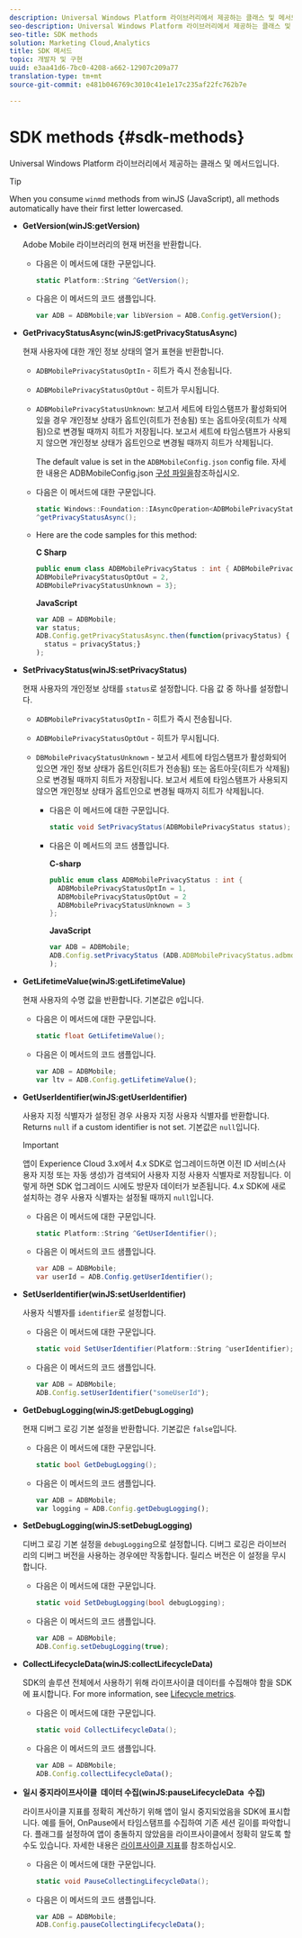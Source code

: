 ```yaml
---
description: Universal Windows Platform 라이브러리에서 제공하는 클래스 및 메서드입니다.
seo-description: Universal Windows Platform 라이브러리에서 제공하는 클래스 및 메서드입니다.
seo-title: SDK methods
solution: Marketing Cloud,Analytics
title: SDK 메서드
topic: 개발자 및 구현
uuid: e3aa41d6-7bc0-4208-a662-12907c209a77
translation-type: tm+mt
source-git-commit: e481b046769c3010c41e1e17c235af22fc762b7e

---
```



# SDK methods {#sdk-methods}

Universal Windows Platform 라이브러리에서 제공하는 클래스 및 메서드입니다.

>[!TIP]
>
>When you consume `winmd` methods from winJS (JavaScript), all methods automatically have their first letter lowercased.

* **GetVersion(winJS:getVersion)**

   Adobe Mobile 라이브러리의 현재 버전을 반환합니다.

   * 다음은 이 메서드에 대한 구문입니다.

      ```csharp
      static Platform::String ^GetVersion();
      ```

   * 다음은 이 메서드의 코드 샘플입니다.

      ```js
      var ADB = ADBMobile;var libVersion = ADB.Config.getVersion();
      ```

* **GetPrivacyStatusAsync(winJS:getPrivacyStatusAsync)**

   현재 사용자에 대한 개인 정보 상태의 열거 표현을 반환합니다.

   * `ADBMobilePrivacyStatusOptIn` - 히트가 즉시 전송됩니다.
   * `ADBMobilePrivacyStatusOptOut` - 히트가 무시됩니다.
   * `ADBMobilePrivacyStatusUnknown`: 보고서 세트에 타임스탬프가 활성화되어 있을 경우 개인정보 상태가 옵트인(히트가 전송됨) 또는 옵트아웃(히트가 삭제됨)으로 변경될 때까지 히트가 저장됩니다. 보고서 세트에 타임스탬프가 사용되지 않으면 개인정보 상태가 옵트인으로 변경될 때까지 히트가 삭제됩니다.

      The default value is set in the `ADBMobileConfig.json` config file. 자세한 내용은 ADBMobileConfig.json [구성 파일을](/help/universal-windows/c-configuration/c.json.md)참조하십시오.

   * 다음은 이 메서드에 대한 구문입니다.

      ```csharp
      static Windows::Foundation::IAsyncOperation<ADBMobilePrivacyStatus>
      ^getPrivacyStatusAsync();
      ```

   * Here are the code samples for this method:

      **C Sharp**

      ```csharp
      public enum class ADBMobilePrivacyStatus : int { ADBMobilePrivacyStatusOptIn = 1, 
      ADBMobilePrivacyStatusOptOut = 2, 
      ADBMobilePrivacyStatusUnknown = 3};
      ```

      **JavaScript**

      ```javascript
      var ADB = ADBMobile;
      var status;
      ADB.Config.getPrivacyStatusAsync.then(function(privacyStatus) {
        status = privacyStatus;}
      );
      ```

* **SetPrivacyStatus(winJS:setPrivacyStatus)**

   현재 사용자의 개인정보 상태를 `status`로 설정합니다. 다음 값 중 하나를 설정합니다.
   * `ADBMobilePrivacyStatusOptIn` - 히트가 즉시 전송됩니다.
   * `ADBMobilePrivacyStatusOptOut` - 히트가 무시됩니다.
   * `DBMobilePrivacyStatusUnknown` - 보고서 세트에 타임스탬프가 활성화되어 있으면 개인 정보 상태가 옵트인(히트가 전송됨) 또는 옵트아웃(히트가 삭제됨)으로 변경될 때까지 히트가 저장됩니다. 보고서 세트에 타임스탬프가 사용되지 않으면 개인정보 상태가 옵트인으로 변경될 때까지 히트가 삭제됩니다.

      * 다음은 이 메서드에 대한 구문입니다.

         ```csharp
         static void SetPrivacyStatus(ADBMobilePrivacyStatus status);
         ```

      * 다음은 이 메서드의 코드 샘플입니다.

         **C-sharp**

         ```csharp
         public enum class ADBMobilePrivacyStatus : int { 
           ADBMobilePrivacyStatusOptIn = 1, 
           ADBMobilePrivacyStatusOptOut = 2
           ADBMobilePrivacyStatusUnknown = 3
         };
         ```

         **JavaScript**

         ```js
         var ADB = ADBMobile;
         ADB.Config.setPrivacyStatus (ADB.ADBMobilePrivacyStatus.adbmobilePrivacyStatusOptIn
         );
         ```

* **GetLifetimeValue(winJS:getLifetimeValue)**

   현재 사용자의 수명 값을 반환합니다. 기본값은 `0`입니다.

   * 다음은 이 메서드에 대한 구문입니다.

      ```csharp
      static float GetLifetimeValue(); 
      ```

   * 다음은 이 메서드의 코드 샘플입니다.

      ```js
      var ADB = ADBMobile;
      var ltv = ADB.Config.getLifetimeValue();
      ```

* **GetUserIdentifier(winJS:getUserIdentifier)**

   사용자 지정 식별자가 설정된 경우 사용자 지정 사용자 식별자를 반환합니다. Returns `null` if a custom identifier is not set.
기본값은 `null`입니다.

   >[!IMPORTANT]
   >
   >앱이 Experience Cloud 3.x에서 4.x SDK로 업그레이드하면 이전 ID 서비스(사용자 지정 또는 자동 생성)가 검색되어 사용자 지정 사용자 식별자로 저장됩니다. 이렇게 하면 SDK 업그레이드 시에도 방문자 데이터가 보존됩니다. 4.x SDK에 새로 설치하는 경우 사용자 식별자는 설정될 때까지 `null`입니다.

   * 다음은 이 메서드에 대한 구문입니다.

      ```csharp
      static Platform::String ^GetUserIdentifier(); 
      ```

   * 다음은 이 메서드의 코드 샘플입니다.

      ```csharp
      var ADB = ADBMobile;
      var userId = ADB.Config.getUserIdentifier(); 
      ```

* **SetUserIdentifier(winJS:setUserIdentifier)**

   사용자 식별자를 `identifier`로 설정합니다.

   * 다음은 이 메서드에 대한 구문입니다.

      ```csharp
      static void SetUserIdentifier(Platform::String ^userIdentifier); 
      ```

   * 다음은 이 메서드의 코드 샘플입니다.

      ```javascript
      var ADB = ADBMobile;
      ADB.Config.setUserIdentifier("someUserId");
      ```

* **GetDebugLogging(winJS:getDebugLogging)**

   현재 디버그 로깅 기본 설정을 반환합니다. 기본값은 `false`입니다.

   * 다음은 이 메서드에 대한 구문입니다.

      ```csharp
      static bool GetDebugLogging();
      ```

   * 다음은 이 메서드의 코드 샘플입니다.

      ```javascript
      var ADB = ADBMobile;
      var logging = ADB.Config.getDebugLogging();
      ```

* **SetDebugLogging(winJS:setDebugLogging)**

   디버그 로깅 기본 설정을 `debugLogging`으로 설정합니다. 디버그 로깅은 라이브러리의 디버그 버전을 사용하는 경우에만 작동합니다. 릴리스 버전은 이 설정을 무시합니다.

   * 다음은 이 메서드에 대한 구문입니다.

      ```csharp
      static void SetDebugLogging(bool debugLogging);
      ```

   * 다음은 이 메서드의 코드 샘플입니다.

      ```js
      var ADB = ADBMobile;
      ADB.Config.setDebugLogging(true);
      ```

* **CollectLifecycleData(winJS:collectLifecycleData)**

   SDK의 솔루션 전체에서 사용하기 위해 라이프사이클 데이터를 수집해야 함을 SDK에 표시합니다. For more information, see  [Lifecycle metrics](/help/universal-windows/metrics.md).

   * 다음은 이 메서드에 대한 구문입니다.

      ```csharp
      static void CollectLifecycleData();
      ```

   * 다음은 이 메서드의 코드 샘플입니다.

      ```js
      var ADB = ADBMobile;
      ADB.Config.collectLifecycleData();
      ```

* **일시 중지라이프사이클 &#x200B; 데이터 수집(winJS:pauseLifecycleData &#x200B; 수집)**

   라이프사이클 지표를 정확히 계산하기 위해 앱이 일시 중지되었음을 SDK에 표시합니다. 예를 들어, OnPause에서 타임스탬프를 수집하여 기존 세션 길이를 파악합니다. 플래그를 설정하여 앱이 충돌하지 않았음을 라이프사이클에서 정확히 알도록 할 수도 있습니다. 자세한 내용은 [라이프사이클 지표](/help/universal-windows/metrics.md)를 참조하십시오.

   * 다음은 이 메서드에 대한 구문입니다.

      ```csharp
      static void PauseCollectingLifecycleData();
      ```

   * 다음은 이 메서드의 코드 샘플입니다.

      ```js
      var ADB = ADBMobile;
      ADB.Config.pauseCollectingLifecycleData(); 
      ```
